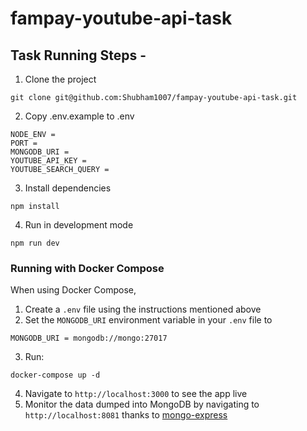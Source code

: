 # fampay-youtube-api-task

## Task Running Steps - <br/>

1. Clone the project

`git clone git@github.com:Shubham1007/fampay-youtube-api-task.git`

2. Copy .env.example to .env

```
NODE_ENV = 
PORT =
MONGODB_URI = 
YOUTUBE_API_KEY =
YOUTUBE_SEARCH_QUERY =
```
3. Install dependencies

`npm install`

4. Run in development mode

`npm run dev`

### Running with Docker Compose

When using Docker Compose, 

1. Create a `.env` file using the instructions mentioned above
2. Set the `MONGODB_URI` environment variable in your `.env` file to

```
MONGODB_URI = mongodb://mongo:27017
```

3. Run:

```
docker-compose up -d
```

4. Navigate to `http://localhost:3000` to see the app live
5. Monitor the data dumped into MongoDB by navigating to `http://localhost:8081` thanks to [mongo-express](https://github.com/mongo-express/mongo-express)
